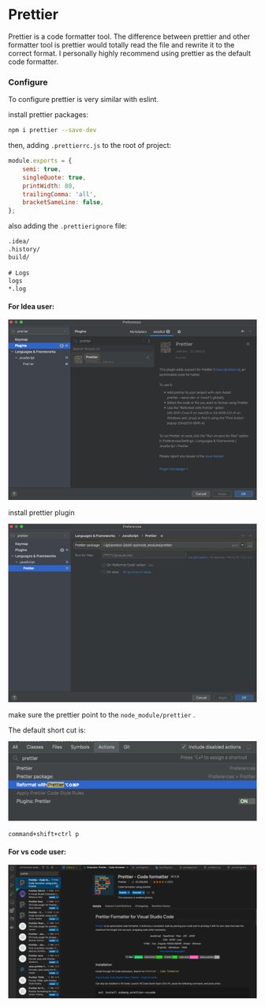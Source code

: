 # Prettier

Prettier is a code formatter tool. The difference between prettier and other formatter tool is prettier would totally read the file and rewrite it to the correct format. I personally highly recommend using prettier as the default code formatter. &#x20;



### Configure

To configure prettier is very similar with eslint.

install prettier packages:

```bash
npm i prettier --save-dev
```





then, adding `.prettierrc.js` to the root of project:

```javascript
module.exports = {
    semi: true,
    singleQuote: true,
    printWidth: 80,
    trailingComma: 'all',
    bracketSameLine: false,
};
```

also adding the `.prettierignore` file:

```
.idea/
.history/
build/

# Logs
logs
*.log
```

#### For Idea user:

![](<../../.gitbook/assets/image (1) (1).png>)

install prettier plugin

![](<../../.gitbook/assets/image (4) (1).png>)

make sure the prettier point to the `node_module/prettier` .

The default short cut is:

![](<../../.gitbook/assets/image (2) (1).png>)

`command+shift+ctrl p`

#### For vs code user:

![](<../../.gitbook/assets/image (3) (1).png>)







